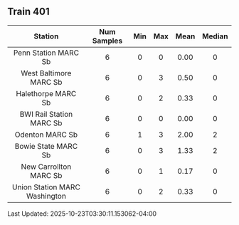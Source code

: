 ## Train 401

| Station | Num Samples | Min | Max | Mean | Median |
| :-----: | :---------: | :-: | :-: | :--: | :----: |
| Penn Station MARC Sb | 6 | 0 | 0 | 0.00 | 0 |
| West Baltimore MARC Sb | 6 | 0 | 3 | 0.50 | 0 |
| Halethorpe MARC Sb | 6 | 0 | 2 | 0.33 | 0 |
| BWI Rail Station MARC Sb | 6 | 0 | 0 | 0.00 | 0 |
| Odenton MARC Sb | 6 | 1 | 3 | 2.00 | 2 |
| Bowie State MARC Sb | 6 | 0 | 3 | 1.33 | 2 |
| New Carrollton MARC Sb | 6 | 0 | 1 | 0.17 | 0 |
| Union Station MARC Washington | 6 | 0 | 2 | 0.33 | 0 |


Last Updated: 2025-10-23T03:30:11.153062-04:00